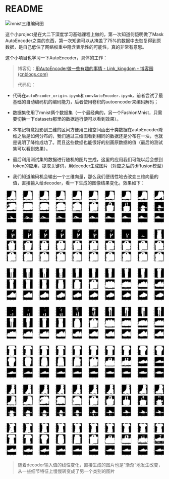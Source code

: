 ﻿# README

![mnist三维编码图](README.assets/mnist三维编码图.gif)

这个小project是在大二下深度学习基础课程上做的，第一次知道何恺明做了Mask AutoEncoder之类的东西，第一次知道可以从掩盖了75%的数据中去恢复得到原数据，是自己低估了网络权重中隐含表示性的可能性，真的非常有意思。

这个小项目也学习一下AutoEncoder，具体的工作：

> 博客见：[用AutoEncoder做一些有趣的事情 - Link_kingdom - 博客园 (cnblogs.com)](https://www.cnblogs.com/Linkdom/p/17149450.html)
>
> 代码见：

- 代码在`autoEncoder_origin.ipynb`和`convAutoEncoder.ipynb`，前者尝试了最基础的自动编码机的编码能力，后者使用卷积的autoencoder来编码解码；

- 数据集使用了mnist俩个数据集（一个最经典的，另一个FashionMnist，只需要切换一下datasets那里的数据运行便可以看到效果）。

- 本笔记特意投影到三维的区间方便用三维空间画出十类数据在autoEncoder降维之后是如何分布的，我们通过三维图看到相同的数据还是分布在一块，也就是说明了降维成功了。而且这些数据也能很好的刻画原数据的值（最后的测试集可以看到效果）。
- 最后利用测试集的数据进行随机的图片生成，这里的应用我们可能以后会想到token的应用，提取关键词，用decoder生成图片（对应之后的diffusion模型）
- 我们知道编码机会输出一个三维向量，那么我们便线性地去改变三维向量的值，直接输入给decoder，看一下生成的图像结果变化。效果如下：

![output_46_0](README.assets/output_46_0.png)

![output_47_0](README.assets/output_47_0.png)

![output_48_0](README.assets/output_48_0.png)

![output_49_0](README.assets/output_49_0.png)

![output_50_0](README.assets/output_50_0.png)

![output_51_0](README.assets/output_51_0.png)

![output_52_0](README.assets/output_52_0.png)

> 随着decoder输入值的线性变化，直接生成的图片也是”渐渐“地发生改变，从一些细节特征上慢慢转变成了另一个类别的图片